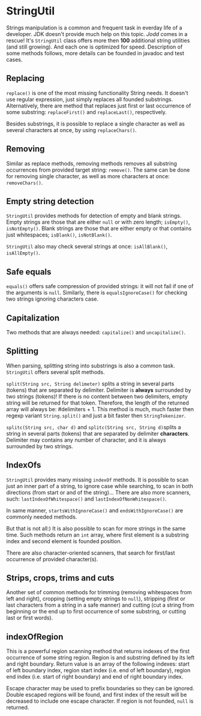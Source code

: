 # StringUtil

Strings manipulation is a common and frequent task in everday life of a
developer. JDK doesn't provide much help on this topic. *Jodd* comes in
a rescue! It's `StringUtil` class offers more then **100** additional
string utilities (and still growing). And each one is optimized for
speed. Description of some methods follows, more details can be founded
in javadoc and test cases.

## Replacing

`replace()` is one of the most missing functionality String needs. It
doesn't use regular expression, just simply replaces all founded
substrings. Alternatively, there are method that replaces just first or
last occurrence of some substring: `replaceFirst()` and `replaceLast()`,
respectively.

Besides substrings, it is possible to replace a single character as well
as several characters at once, by using `replaceChars()`.

## Removing

Similar as replace methods, removing methods removes all substring
occurrences from provided target string: `remove()`. The same can be
done for removing single character, as well as more characters at once:
`removeChars()`.

## Empty string detection

`StringUtil` provides methods for detection of empty and blank strings.
Empty strings are those that are either `null` or with zero length;
`isEmpty()`, `isNotEmpty()`. Blank strings are those that are either
empty or that contains just whitespaces; `isBlank()`, `isNotBlank()`.

`StringUtil` also may check several strings at once: `isAllBlank()`,
`isAllEmpty()`.

## Safe equals

`equals()` offers safe compression of provided strings: it will not fail
if one of the arguments is `null`. Similarly, there is
`equalsIgnoreCase()` for checking two strings ignoring characters case.

## Capitalization

Two methods that are always needed: `capitalize()` and `uncapitalize()`.

## Splitting

When parsing, splitting string into substrings is also a common task.
`StringUtil` offers several split methods.

`split(String src, String delimeter)` splits a string in several parts
(tokens) that are separated by delimiter. Delimiter is **always**
surrounded by two strings (tokens)! If there is no content between two
delimiters, empty string will be returned for that token. Therefore, the
length of the returned array will always be: #delimiters + 1. This
method is much, much faster then regexp variant `String.split()` and
just a bit faster then `StringTokenizer`.

`splitc(String src, char d)` and `splitc(String src, String d)`splits a
string in several parts (tokens) that are separated by delimiter
**characters**. Delimiter may contains any number of character, and it
is always surrounded by two strings.

## IndexOfs

`StringUtil` provides many missing `indexOf` methods. It is possible to
scan just an inner part of a string, to ignore case while searching, to
scan in both directions (from start or and of the string)... There are
also more scanners, such: `lastIndexOfWhitespace()` and
`lastIndexOfNonWhitespace()`.

In same manner, `startsWithIgnoreCase()` and `endsWithIgnoreCase()` are
commonly needed methods.

But that is not all:) It is also possible to scan for more strings in
the same time. Such methods return an `int` array, where first element
is a substring index and second element is founded position.

There are also character-oriented scanners, that search for first/last
occurrence of provided character(s).

## Strips, crops, trims and cuts

Another set of common methods for trimming (removing whitespaces from
left and right), cropping (setting empty strings to `null`), stripping
(first or last characters from a string in a safe manner) and cutting
(cut a string from beginning or the end up to first occurrence of some
substring, or cutting last or first words).

## indexOfRegion

This is a powerful region scanning method that returns indexes of the
first occurrence of some string region. Region is and substring defined
by its left and right boundary. Return value is an array of the
following indexes: start of left boundary index, region start index
(i.e. end of left boundary), region end index (i.e. start of right
boundary) and end of right boundary index.

Escape character may be used to prefix boundaries so they can be
ignored. Double escaped regions will be found, and first index of the
result will be decreased to include one escape character. If region is
not founded, `null` is returned.